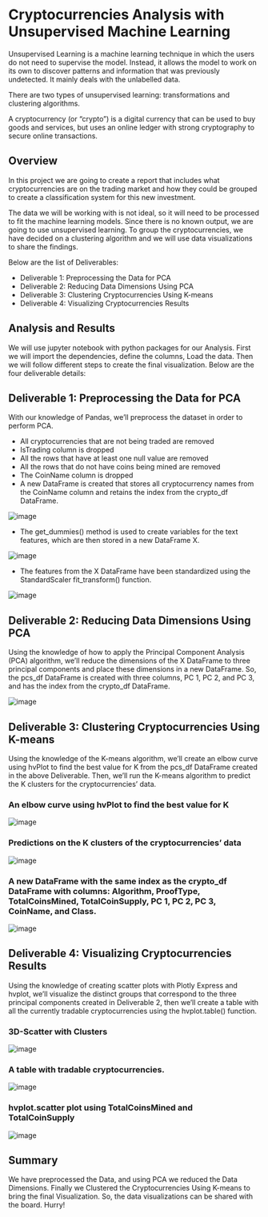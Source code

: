 # Cryptocurrencies Analysis with Unsupervised Machine Learning

Unsupervised Learning is a machine learning technique in which the users do not need to supervise the model. Instead, it allows the model to work on its own to discover patterns and information that was previously undetected. It mainly deals with the unlabelled data. 

There are two types of unsupervised learning: transformations and clustering algorithms.

A cryptocurrency (or “crypto”) is a digital currency that can be used to buy goods and services, but uses an online ledger with strong cryptography to secure online transactions.

## Overview

In this project we are going to create a report that includes what cryptocurrencies are on the trading market and how they could be grouped to create a classification system for this new investment.

The data we will be working with is not ideal, so it will need to be processed to fit the machine learning models. Since there is no known output, we are going to use unsupervised learning. To group the cryptocurrencies, we have decided on a clustering algorithm and we will use data visualizations to share the findings.

Below are the list of Deliverables:

  * Deliverable 1: Preprocessing the Data for PCA
  * Deliverable 2: Reducing Data Dimensions Using PCA
  * Deliverable 3: Clustering Cryptocurrencies Using K-means
  * Deliverable 4: Visualizing Cryptocurrencies Results

## Analysis and Results

We will use jupyter notebook with python packages for our Analysis. First we will import the dependencies, define the columns, Load the data. Then we will follow different steps to create the final visualization. Below are the four deliverable details: 

## Deliverable 1: Preprocessing the Data for PCA

With our knowledge of Pandas, we’ll preprocess the dataset in order to perform PCA.

* All cryptocurrencies that are not being traded are removed
* IsTrading column is dropped
* All the rows that have at least one null value are removed
* All the rows that do not have coins being mined are removed
* The CoinName column is dropped
* A new DataFrame is created that stores all cryptocurrency names from the CoinName column and retains the index from the crypto_df DataFrame.

![image](https://user-images.githubusercontent.com/85472349/138504387-b18e1da2-155e-4217-90c0-cb20a3da4aa9.png)

* The get_dummies() method is used to create variables for the text features, which are then stored in a new DataFrame X.

![image](https://user-images.githubusercontent.com/85472349/138504492-fc8fbe18-f8da-4aa6-a412-562f6b609a65.png)

* The features from the X DataFrame have been standardized using the StandardScaler fit_transform() function.

![image](https://user-images.githubusercontent.com/85472349/138504708-7b549598-df39-4857-ba4e-acda024999de.png)


## Deliverable 2: Reducing Data Dimensions Using PCA

Using the knowledge of how to apply the Principal Component Analysis (PCA) algorithm, we’ll reduce the dimensions of the X DataFrame to three principal components and place these dimensions in a new DataFrame. So, the pcs_df DataFrame is created with three columns, PC 1, PC 2, and PC 3, and has the index from the crypto_df DataFrame.

![image](https://user-images.githubusercontent.com/85472349/138506107-09364499-4eba-42c8-aa3d-ea9c3068dc46.png)


## Deliverable 3: Clustering Cryptocurrencies Using K-means

Using the knowledge of the K-means algorithm, we’ll create an elbow curve using hvPlot to find the best value for K from the pcs_df DataFrame created in the above Deliverable. Then, we’ll run the K-means algorithm to predict the K clusters for the cryptocurrencies’ data.

### An elbow curve using hvPlot to find the best value for K

![image](https://user-images.githubusercontent.com/85472349/138506621-7d443ea9-1e3a-4e37-adbe-e01fdaeb671e.png)

### Predictions on the K clusters of the cryptocurrencies’ data 

![image](https://user-images.githubusercontent.com/85472349/138506738-fd92ec5c-ca2c-4d6e-9daa-b3514877ccf3.png)

### A new DataFrame with the same index as the crypto_df DataFrame with columns: Algorithm, ProofType, TotalCoinsMined, TotalCoinSupply, PC 1, PC 2, PC 3, CoinName, and Class.

![image](https://user-images.githubusercontent.com/85472349/138506824-d45786ce-8ae2-41d7-8e1e-c3e3d6a9724f.png)


## Deliverable 4: Visualizing Cryptocurrencies Results

Using the knowledge of creating scatter plots with Plotly Express and hvplot, we’ll visualize the distinct groups that correspond to the three principal components created in Deliverable 2, then we’ll create a table with all the currently tradable cryptocurrencies using the hvplot.table() function.

### 3D-Scatter with Clusters

![image](https://user-images.githubusercontent.com/85472349/138507255-de0669e5-bf03-455b-b362-fc6919f1f6d2.png)

### A table with tradable cryptocurrencies.

![image](https://user-images.githubusercontent.com/85472349/138507344-5bb5caef-bd59-4f63-ba7c-a33a43c8c12d.png)

### hvplot.scatter plot using TotalCoinsMined and TotalCoinSupply

![image](https://user-images.githubusercontent.com/85472349/138507548-3eaf9cff-0dad-487e-bcc5-9f7cfd0a1755.png)


## Summary

We have preprocessed the Data, and using PCA we reduced the Data Dimensions. Finally we Clustered the Cryptocurrencies Using K-means to bring the final Visualization.
So, the data visualizations can be shared with the board. Hurry!

